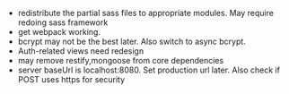- redistribute the partial sass files to appropriate modules. May require redoing sass framework
- get webpack working.
- bcrypt may not be the best later. Also switch to async bcrypt.
- Auth-related views need redesign
- may remove restify,mongoose from core dependencies
- server baseUrl is localhost:8080. Set production url later. Also check if POST uses https for security
